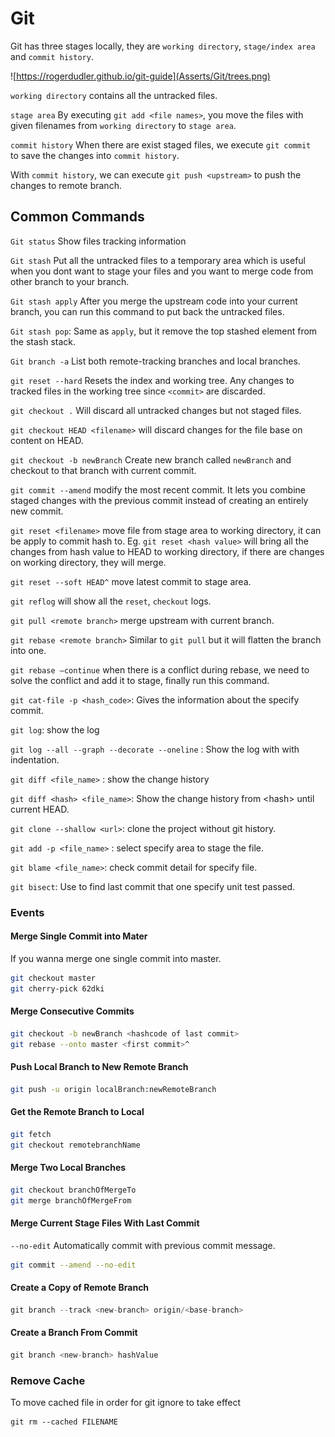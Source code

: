 # Git

Git has three stages locally, they are `working directory`, `stage/index area` and `commit history`.

![https://rogerdudler.github.io/git-guide](Asserts/Git/trees.png)

`working directory` contains all the untracked files.

`stage area` By executing `git add <file names>`, you move the files with given filenames from `working directory` to `stage area`.

`commit history` When there are exist staged files, we execute `git commit ` to save the changes into `commit history`.

With `commit history`, we can execute `git push <upstream>` to push the changes to remote branch.

## Common Commands

`Git status` Show files tracking information

`Git stash` Put all the untracked files to a temporary area which is useful when you dont want to stage your files and you want to merge code from other branch to your branch.

`Git stash apply` After you merge the upstream code into your current branch, you can run this command to put back the untracked files. 

`Git stash pop`: Same as `apply`, but it remove the top stashed element from the stash stack.

`Git branch -a` List both remote-tracking branches and local branches. 

`git reset --hard` Resets the index and working tree. Any changes to tracked files in the working tree since `<commit>` are discarded.

`git checkout .` Will discard all untracked changes but not staged files.

`git checkout HEAD <filename>` will discard changes for the file base on content on HEAD.

`git checkout -b newBranch` Create new branch called `newBranch` and checkout to that branch with current commit.

`git commit --amend` modify the most recent commit. It lets you combine staged changes with the previous commit instead of creating an entirely new commit. 

`git reset <filename>` move file from stage area to working directory, it can be apply to commit hash to. Eg. `git reset <hash value>` will bring all the changes from hash value to HEAD to working directory, if there are changes on working directory, they will merge.

`git reset --soft HEAD^` move latest commit to stage area.

`git reflog` will show all the `reset`, `checkout` logs.

`git pull <remote branch>` merge upstream with current branch.

`git rebase <remote branch>`  Similar to `git pull` but it will flatten the branch into one.

`git rebase –continue` when there is a conflict during rebase, we need to solve the conflict and add it to stage, finally run this command.

`git cat-file -p <hash_code>`: Gives the information about the specify commit.

`git log`: show the log 

`git log --all --graph --decorate --oneline` : Show the log with with indentation.

`git diff <file_name>` : show the change history

`git diff <hash> <file_name>`: Show the change history from \<hash\> until current HEAD.

`git clone --shallow <url>`: clone the project without git history.

`git add -p <file_name>` : select specify area to stage the file.

`git blame <file_name>`: check commit detail for specify file.

`git bisect`: Use to find last commit that one specify unit test passed.

### Events

#### Merge Single Commit into Mater

If you wanna merge one single commit into master.

```bash
git checkout master
git cherry-pick 62dki
```

#### Merge Consecutive Commits

```bash
git checkout -b newBranch <hashcode of last commit>
git rebase --onto master <first commit>^
```

#### Push Local Branch to New Remote Branch

```bash
git push -u origin localBranch:newRemoteBranch
```

#### Get the Remote Branch to Local

```bash
git fetch
git checkout remotebranchName
```

#### Merge Two Local Branches

```bash
git checkout branchOfMergeTo
git merge branchOfMergeFrom
```

#### Merge Current Stage Files With Last Commit

`--no-edit` Automatically commit with previous commit message.

```bash
git commit --amend --no-edit
```

#### Create a Copy of Remote Branch

```c
git branch --track <new-branch> origin/<base-branch>
```

#### Create a Branch From Commit

```c
git branch <new-branch> hashValue
```

### Remove Cache

To move cached file in order for git ignore to take effect

```
git rm --cached FILENAME
```

